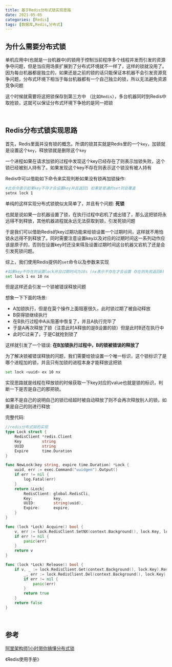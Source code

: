 ```yaml
---
title: 基于Redis分布式锁实现思路
date: 2021-05-05
categories: [Redis]
tags: [数据库,Redis,分布式] 
---
```


## 为什么需要分布式锁

单机应用中(也就是一台机器中)的锁用于控制当前程序多个线程并发而引发的资源争夺问题，但是当应用场景扩展到了分布式环境就不一样了，这样的锁就没用了。因为每台机器都是独立的，如果还是之前的锁的话只能保证本机器不会引发资源竞争问题，分布式环境下相当于每台机器都有一个自己独立的锁，所以无法避免资源竞争问题

这个时候就需要将这把锁保存到第三方中 （比如`Redis`），多台机器同时到Redis中取抢锁，这就可以保证分布式环境下争抢的是同一把锁

​    

## Redis分布式锁实现思路

首先，Redis里面并没有锁的概念。所谓的锁其实就是Redis里的一个`key`，加锁就是设置这个`key`，释放锁就是删除这个`key`

一个进程如果在请求加锁的过程中发现这个key已经存在了则表示加锁失败，这个锁已经被别人持有了。如果发现这个key不存在则表示这个锁没有被人持有

Redis中可以借助如下命令来实现判断如果没有锁再加锁操作:

```bash
#此命令表示如果key不存才会设置key并且返回1 如果是普通的set则会覆盖
setnx lock 1
```

单纯的这样实现分布式锁貌似太简单了，并且有个问题: **死锁**

也就是说如果一台机器设置了锁，在执行过程中宕机了或出错了，那么这把锁将永远得不到释放，其他机器进程就永远无法获取到锁，引发死锁问题

于是我们可以借助Redis的key过期功能来给锁设置一个过期时间，这样就不用怕锁永远得不到释放了。同时需要注意设置key以及对应的过期时间这一系列动作应该是原子的，否则在设置key时还没来得及设置过期时间这台机器又宕机了还是会引发死锁问题。

综上，我们使用Redis提供的`set`命令以及参数来实现

```bash
#如果key不存在则设置lock并且过期时间为10s (nx表示不存在才会设置 存在则失败返回0)
set lock 1 ex 10 nx 
```

但是这样还会引发一个锁被错误释放问题

想象一下下面的场景:

- A加锁执行，但是在莫个操作上面阻塞很久，此时锁过期了被自动释放
- B获得锁继续执行
- 在B执行过程中A从阻塞中恢复了，并且A执行完毕了
- 于是A再次释放了锁（注意此时A释放的是B设置的锁）但是此时B还在执行中
- 此时C过来了，于是C就抢到锁了

这样就引发了一个错误: **在B加锁执行过程中，B的锁被错误的释放了**

为了解决锁被错误释放的问题，我们需要给锁设置一个唯一标识，这个锁标识了是哪个进程加的锁，并且只有加锁的进程本身才能释放这把锁

```bash
set lock <uuid> ex 10 nx
```

实现思路就是线程在释放锁的时候获取一下key对应的value也就是锁的标识，判断一下是否是自己的那把锁。

如果不是自己的说明自己的锁已经超时被自动释放了则不会再次释放别人的锁，如果是自己的则进行释放

完整代码:

```go
//redis分布式锁的实现
type Lock struct {
	RedisClient *redis.Client
	Key         string
	UUID        string
	Expire      time.Duration
}

func NewLock(key string, expire time.Duration) *Lock {
	uuid, err := exec.Command("uuidgen").Output()
	if err != nil {
		log.Fatal(err)
	}
	return &Lock{
		RedisClient: global.RedisCli,
		Key:         key,
		UUID:        string(uuid),
		Expire:      expire,
	}
}

func (lock *Lock) Acquire() bool {
	v, err := lock.RedisClient.SetNX(context.Background(), lock.Key, lock.UUID, lock.Expire).Result()
	if err != nil {
		panic(err)
	}
	return v
}

func (lock *Lock) Release() bool {
	if v, _ := lock.RedisClient.Get(context.Background(), lock.Key).Result(); v == lock.UUID {
		_, err := lock.RedisClient.Del(context.Background(), lock.Key).Result()
		if err != nil {
			panic(err)
		}
		return true
	}
	return false
}
```

​    

## 参考

[阿里架构师1小时带你搞懂分布式锁](https://www.bilibili.com/video/BV1va4y1j7Qe?p=1)

《Redis使用手册》

